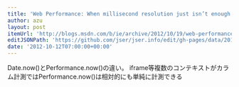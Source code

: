 ```yaml
---
title: 'Web Performance: When millisecond resolution just isn’t enough - IEBlog - Site Home - MSDN Blogs'
author: azu
layout: post
itemUrl: 'http://blogs.msdn.com/b/ie/archive/2012/10/19/web-performance-when-millisecond-resolution-just-isn-t-enough.aspx'
editJSONPath: 'https://github.com/jser/jser.info/edit/gh-pages/data/2012/10/index.json'
date: '2012-10-12T07:00:00+00:00'
---
```

Date.now()とPerformance.now()の違い。
iframe等複数のコンテキストがカラム計測ではPerformance.now()は相対的にも単純に計測できる
